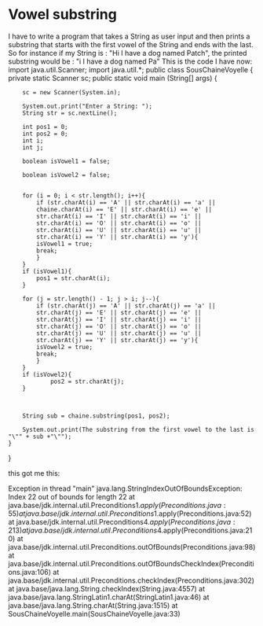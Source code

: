 
# Vowel substring

I have to write a program that takes a String as user input and then prints a substring that starts with the first vowel of the String and ends with the last. So for instance if my String is : "Hi I have a dog named Patch", the printed substring would be : "i I have a dog named Pa"
This is the code I have now:
import java.util.Scanner;
import java.util.*;
public class SousChaineVoyelle {
    private static Scanner sc;
    public static void main (String[] args) {
        
        sc = new Scanner(System.in);
        
        System.out.print("Enter a String: ");
        String str = sc.nextLine();
        
        int pos1 = 0;
        int pos2 = 0;
        int i;
        int j;
        
        boolean isVowel1 = false;
        
        boolean isVowel2 = false;
        
        
        for (i = 0; i < str.length(); i++){
            if (str.charAt(i) == 'A' || str.charAt(i) == 'a' || 
            chaine.charAt(i) == 'E' || str.charAt(i) == 'e' || 
            str.charAt(i) == 'I' || str.charAt(i) == 'i' || 
            str.charAt(i) == 'O' || str.charAt(i) == 'o' || 
            str.charAt(i) == 'U' || str.charAt(i) == 'u' || 
            str.charAt(i) == 'Y' || str.charAt(i) == 'y'){
            isVowel1 = true;
            break;
            }           
        }
        if (isVowel1){
            pos1 = str.charAt(i);
        }
        
        for (j = str.length() - 1; j > i; j--){
            if (str.charAt(j) == 'A' || str.charAt(j) == 'a' || 
            str.charAt(j) == 'E' || str.charAt(j) == 'e' || 
            str.charAt(j) == 'I' || str.charAt(j) == 'i' || 
            str.charAt(j) == 'O' || str.charAt(j) == 'o' || 
            str.charAt(j) == 'U' || str.charAt(j) == 'u' || 
            str.charAt(j) == 'Y' || str.charAt(j) == 'y'){
            isVowel2 = true;
            break;
            }
        }
        if (isVowel2){
                pos2 = str.charAt(j);
        }
        
        
                
        String sub = chaine.substring(pos1, pos2);
        
        System.out.print(The substring from the first vowel to the last is  "\"" + sub +"\"");
    }
}

this got me this: 



Exception in thread "main" java.lang.StringIndexOutOfBoundsException: Index 22 out of bounds for length 22
at java.base/jdk.internal.util.Preconditions$1.apply(Preconditions.java:55)
at java.base/jdk.internal.util.Preconditions$1.apply(Preconditions.java:52)
at java.base/jdk.internal.util.Preconditions$4.apply(Preconditions.java:213)
at java.base/jdk.internal.util.Preconditions$4.apply(Preconditions.java:210)
at java.base/jdk.internal.util.Preconditions.outOfBounds(Preconditions.java:98)
at java.base/jdk.internal.util.Preconditions.outOfBoundsCheckIndex(Preconditions.java:106)
at java.base/jdk.internal.util.Preconditions.checkIndex(Preconditions.java:302)
at java.base/java.lang.String.checkIndex(String.java:4557)
at java.base/java.lang.StringLatin1.charAt(StringLatin1.java:46)
at java.base/java.lang.String.charAt(String.java:1515)
at SousChaineVoyelle.main(SousChaineVoyelle.java:33)


        